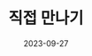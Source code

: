 ---
title: "직접 만나기"
summary: "연락주세요"
date: 2023-09-27
type: landing

design:
  spacing: '5rem'

# 페이지 섹션
sections:
  - block: markdown
    content:
      title: 저를 만나고 싶다면?
      text: |

        ### 📍 주소:
        - 전북대학교
        - 대한민국 전라북도 전주시

        ### ⏰ 만남 가능 시간:
        - 11:00 ~ 18:00

        ### ☎️ 연락처:
        - +82 10-3317-1516

        **미팅을 원하시면 방문 전 전화나 메일로 연락주세요!**

  - block: markdown
    content:
      title: 위치
      text: |
        아래 지도를 통해 저의 위치를 확인하실 수 있습니다:>

        <iframe src="https://www.google.com/maps/embed?pb=!1m18!1m12!1m3!1d3234.121321274898!2d127.13188817640166!3d35.84602857253448!2m3!1f0!2f0!3f0!3m2!1i1024!2i768!4f13.1!3m3!1m2!1s0x35702330dc920b9d%3A0x1d0d425396006646!2z7KCE67aB64yA7ZWZ6rWQIOqzteqzvOuMgO2VmSA37Zi46rSA!5e0!3m2!1sko!2skr!4v1727352748409!5m2!1sko!2skr" width="600" height="450" style="border:0;" allowfullscreen="" loading="lazy" referrerpolicy="no-referrer-when-downgrade"></iframe>
---